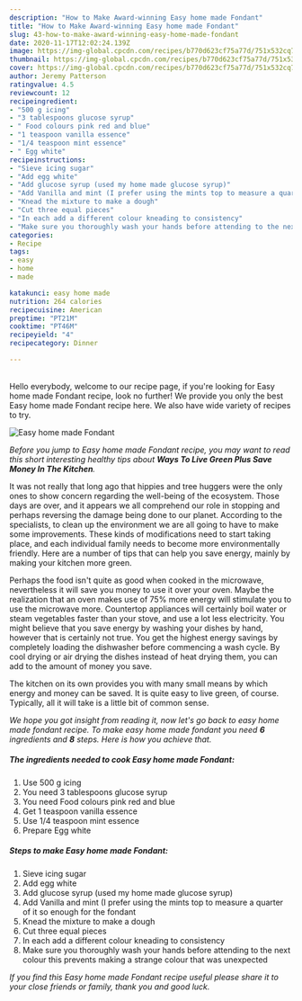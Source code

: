 ```yaml
---
description: "How to Make Award-winning Easy home made Fondant"
title: "How to Make Award-winning Easy home made Fondant"
slug: 43-how-to-make-award-winning-easy-home-made-fondant
date: 2020-11-17T12:02:24.139Z
image: https://img-global.cpcdn.com/recipes/b770d623cf75a77d/751x532cq70/easy-home-made-fondant-recipe-main-photo.jpg
thumbnail: https://img-global.cpcdn.com/recipes/b770d623cf75a77d/751x532cq70/easy-home-made-fondant-recipe-main-photo.jpg
cover: https://img-global.cpcdn.com/recipes/b770d623cf75a77d/751x532cq70/easy-home-made-fondant-recipe-main-photo.jpg
author: Jeremy Patterson
ratingvalue: 4.5
reviewcount: 12
recipeingredient:
- "500 g icing"
- "3 tablespoons glucose syrup"
- " Food colours pink red and blue"
- "1 teaspoon vanilla essence"
- "1/4 teaspoon mint essence"
- " Egg white"
recipeinstructions:
- "Sieve icing sugar"
- "Add egg white"
- "Add glucose syrup (used my home made glucose syrup)"
- "Add Vanilla and mint (I prefer using the mints top to measure a quarter of it so enough for the fondant"
- "Knead the mixture to make a dough"
- "Cut three equal pieces"
- "In each add a different colour kneading to consistency"
- "Make sure you thoroughly wash your hands before attending to the next colour this prevents making a strange colour that was unexpected"
categories:
- Recipe
tags:
- easy
- home
- made

katakunci: easy home made 
nutrition: 264 calories
recipecuisine: American
preptime: "PT21M"
cooktime: "PT46M"
recipeyield: "4"
recipecategory: Dinner

---
```

<br>
Hello everybody, welcome to our recipe page, if you're looking for Easy home made Fondant recipe, look no further! We provide you only the best Easy home made Fondant recipe here. We also have wide variety of recipes to try.
<br>


![Easy home made Fondant](https://img-global.cpcdn.com/recipes/b770d623cf75a77d/751x532cq70/easy-home-made-fondant-recipe-main-photo.jpg)

<i>Before you jump to Easy home made Fondant recipe, you may want to read this short interesting healthy tips about 
<strong>Ways To Live Green Plus Save Money In The Kitchen</strong>.</i>
</br>

It was not really that long ago that hippies and tree huggers were the only ones to show concern regarding the well-being of the ecosystem. Those days are over, and it appears we all comprehend our role in stopping and perhaps reversing the damage being done to our planet. According to the specialists, to clean up the environment we are all going to have to make some improvements. These kinds of modifications need to start taking place, and each individual family needs to become more environmentally friendly. Here are a number of tips that can help you save energy, mainly by making your kitchen more green.

Perhaps the food isn't quite as good when cooked in the microwave, nevertheless it will save you money to use it over your oven. Maybe the realization that an oven makes use of 75% more energy will stimulate you to use the microwave more. Countertop appliances will certainly boil water or steam vegetables faster than your stove, and use a lot less electricity. You might believe that you save energy by washing your dishes by hand, however that is certainly not true. You get the highest energy savings by completely loading the dishwasher before commencing a wash cycle. By cool drying or air drying the dishes instead of heat drying them, you can add to the amount of money you save.

The kitchen on its own provides you with many small means by which energy and money can be saved. It is quite easy to live green, of course. Typically, all it will take is a little bit of common sense.


<i>We hope you got insight from reading it, now let's go back to easy home made fondant recipe. To make easy home made fondant you need <strong>6</strong> ingredients and <strong>8</strong> steps. Here is how you achieve that.
</i>

##### The ingredients needed to cook Easy home made Fondant:

1. Use 500 g icing
1. You need 3 tablespoons glucose syrup
1. You need  Food colours pink red and blue
1. Get 1 teaspoon vanilla essence
1. Use 1/4 teaspoon mint essence
1. Prepare  Egg white


##### Steps to make Easy home made Fondant:

1. Sieve icing sugar
1. Add egg white
1. Add glucose syrup (used my home made glucose syrup)
1. Add Vanilla and mint (I prefer using the mints top to measure a quarter of it so enough for the fondant
1. Knead the mixture to make a dough
1. Cut three equal pieces
1. In each add a different colour kneading to consistency
1. Make sure you thoroughly wash your hands before attending to the next colour this prevents making a strange colour that was unexpected


<i>If you find this Easy home made Fondant recipe useful please share it to your close friends or family, thank you and good luck.</i>
